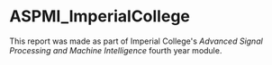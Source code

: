 # ASPMI_ImperialCollege

This report was made as part of Imperial College's *Advanced Signal Processing and Machine Intelligence* fourth year module.
